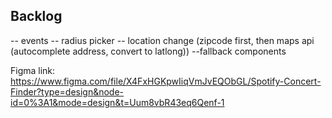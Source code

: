 ## Backlog
-- events
    -- radius picker
    -- location change (zipcode first, then maps api (autocomplete address, convert to latlong))
--fallback components


Figma link: https://www.figma.com/file/X4FxHGKpwIiqVmJvEQObGL/Spotify-Concert-Finder?type=design&node-id=0%3A1&mode=design&t=Uum8vbR43eq6Qenf-1

